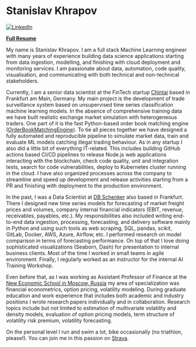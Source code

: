# Stanislav Khrapov

[![LinkedIn](https://img.shields.io/badge/linkedin-%230077B5.svg?style=for-the-badge&logo=linkedin&logoColor=white)](https://www.linkedin.com/in/khrapovs/)

[**Full Resume**](https://khrapovs.github.io/_static/Stanislav_Khrapov_CV.pdf)

My name is Stanislav Khrapov. I am a full stack Machine Learning engineer with many years of experience building data science applications starting from data ingestion, modelling, and finishing with cloud deployment and monitoring services. I am passionate about data, automation, code quality, visualisation, and communicating with both technical and non-technical stakeholders.

Currently, I am a senior data scientist at the FinTech startup [Chintai](https://chintai.io/) based in Frankfurt am Main, Germany. My main project is the development of trade surveillance system based on unsupervised time series classification machine learning models. In the absence of comprehensive training data we have built realistic exchange market simulation with heterogeneous traders. One part of it is the fast Python-based order book matching engine ([OrderBookMatchingEngine](https://github.com/chintai-platform/OrderBookMatchingEngine)). To tie all pieces together we have designed a fully automated and reproducible pipeline to simulate market data, train and evaluate ML models catching illegal trading behaviour.
As in any startup I also did a little bit of everything IT-related. This includes building GitHub actions based CI/CD pipelines to release Node.js web applications interacting with the blockchain, check code quality, unit and integration tests, search for code vulnerabilities, deploy to Kubernetes cluster running in the cloud.
I have also organized processes across the company to streamline and speed up development and release activities starting from a PR and finishing with deployment to the production environment.

In the past, I was a Data Scientist at [DB Schenker](https://www.dbschenker.com/global) also based in Frankfurt. There I designed new time series models for forecasting of market freight prices and volumes, company internal financial indicators (EBIT, revenue, receivables, payables, etc.). My responsibilities also included writing end-to-end data ingestion, processing, forecasting, and delivery software mainly in Python and using such tools as web scraping, SQL, pandas, scikit, GitLab, Docker, AWS, Azure, Airflow, etc. I performed research on model comparison in terms of forecasting performance. On top of that I love doing sophisticated visualizations (Seaborn, Dash) for presentation to internal business clients. Most of the time I worked in small teams in agile environment. Finally, I regularly worked as an instructor for the internal AI Training Workshop.

Even before that, as I was working as Assistant Professor of Finance at the [New Economic School in Moscow, Russia](http://www.nes.ru/en/home/) my area of specialization was financial econometrics, option pricing, volatility modeling. During graduate education and work experience that includes both academic and industry positions I wrote research papers individually and in collaboration. Research topics include but not limited to estimation of multivariate volatility and density models, evaluation of option pricing models, term structure of volatility risk premium, volatility forecasting.

On the personal level I run and swim a lot, bike occasionally (no triathlon, please!). You can join me in this passion on [Strava](https://www.strava.com/athletes/6131284).

